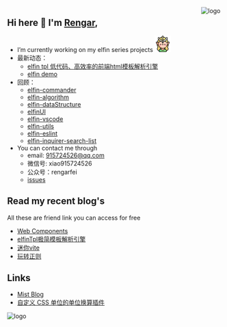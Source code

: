 <img src="https://github-readme-stats.vercel.app/api?username=XyyF&show_icons=true" alt="logo" height="160" align="right" style="margin: 5px; margin-bottom: 20px;" />

## Hi here 👋 I'm [Rengar](https://github.com/XyyF),

- I’m currently working on my elfin series projects <img src="./images/elfin.png" width = "38" height = "38" alt="elfin" />
- 最新动态：
    - [elfin tpl 低代码、高效率的前端html模板解析引擎](https://github.com/XyyF/elfin-utils/tree/main/packages/html-template)
    - [elfin demo](https://rengarxiao.com/elfin-demo/index.html)
- 回顾：
    - [elfin-commander](https://github.com/XyyF/elfin-commander)
    - [elfin-algorithm](https://github.com/XyyF/elfin-algorithm)
    - [elfin-dataStructure](https://github.com/XyyF/elfin-dataStructure)
    - [elfinUI](https://github.com/XyyF/elfinUI)
    - [elfin-vscode](https://github.com/XyyF/elfin-vscode)
    - [elfin-utils](https://github.com/XyyF/elfin-utils)
    - [elfin-eslint](https://github.com/XyyF/elfin-eslint)
    - [elfin-inquirer-search-list](https://github.com/XyyF/elfin-inquirer-search-list)
- You can contact me through
    - email: 915724526@qq.com
    - 微信号: xiao915724526
    - 公众号：rengarfei
    - [issues](https://github.com/XyyF/XyyF/issues)

## Read my recent blog's
All these are friend link you can access for free

- [Web Components](https://juejin.cn/post/7078570090974674980)
- [elfinTpl极简模板解析引擎](https://juejin.cn/post/7046713542187155464)
- [迷你vite](https://juejin.cn/post/7045187738941390862)
- [玩转正则](https://juejin.cn/column/7041001569155809310)

## Links
- [Mist Blog](https://zzhack.fun)
- [自定义 CSS 单位的单位换算插件](https://github.com/youncccat/postcss-relaxed-unit)

<img src="https://github-profile-trophy.vercel.app/?username=XyyF&theme=flat&column=7" alt="logo" height="160" align="center" style="margin: auto; margin-bottom: 20px;" />
